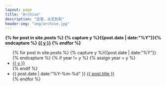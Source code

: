 ```yaml
---
layout: page
title: "Archive"
description: "这里，从无到有"
header-img: "img/archive.jpg"
---
```


<style type="text/css">
    .archive-top{
        list-style:none;
        font-weight:bold;
    };
    .listing-seperator{
        list-style:none;
        font-weight:bold;
    };
</style>

<div id='tag_cloud' class="archive-top">
{% for post in site.posts %}
  {% capture y %}{{post.date | date:"%Y"}}{% endcapture %}
  <a href="#{{ y }}" title="{{ y }}" rel="{{ post[1].size }}">{{ y }}</a>
{% endfor %}
</div>

<ul class="listing">
{% for post in site.posts %}
  {% capture y %}{{post.date | date:"%Y"}}{% endcapture %}
  {% if year != y %}
    {% assign year = y %}
    <li class="listing-seperator">
    <a href="#top" title="{{ y }}">{{ y }}</a>
    </li>
  {% endif %}
  <li class="listing-item">
    <time datetime="{{ post.date | date:"%Y-%m-%d" }}">{{ post.date | date:"%Y-%m-%d" }}</time>
    <a href="{{ post.url }}" title="{{ post.title }}">{{ post.title }}</a>
  </li>
{% endfor %}
</ul>


<script src="/media/js/jquery.tagcloud.js" type="text/javascript" charset="utf-8"></script>
<script language="javascript">
$.fn.tagcloud.defaults = {
    size: {start: 1, end: 1, unit: 'em'},
      color: {start: '#f8e0e6', end: '#ff3333'}
};

$(function () {
    $('#tag_cloud a').tagcloud();
});
</script>